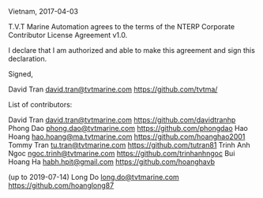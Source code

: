 Vietnam, 2017-04-03

T.V.T Marine Automation agrees to the terms of the NTERP Corporate Contributor License
Agreement v1.0.

I declare that I am authorized and able to make this agreement and sign this
declaration.

Signed,

David Tran david.tran@tvtmarine.com https://github.com/tvtma/

List of contributors:

David Tran david.tran@tvtmarine.com https://github.com/davidtranhp
Phong Dao phong.dao@tvtmarine.com https://github.com/phongdao
Hao Hoang hao.hoang@ma.tvtmarine.com https://github.com/hoanghao2001
Tommy Tran tu.tran@tvtmarine.com https://github.com/tutran81
Trinh Anh Ngoc ngoc.trinh@tvtmarine.com https://github.com/trinhanhngoc
Bui Hoang Ha habh.hpit@gmail.com https://github.com/hoanghavb

(up to 2019-07-14)
Long Do long.do@tvtmarine.com https://github.com/hoanglong87